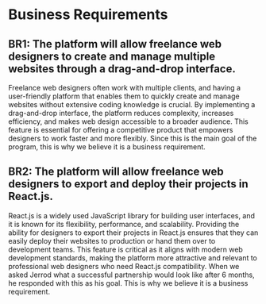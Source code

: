 # Business Requirements

## BR1: The platform will allow freelance web designers to create and manage multiple websites through a drag-and-drop interface.

Freelance web designers often work with multiple clients, and having a user-friendly platform that enables them to quickly create 
and manage websites without extensive coding knowledge is crucial. By implementing a drag-and-drop interface, the platform reduces 
complexity, increases efficiency, and makes web design accessible to a broader audience. This feature is essential for offering a 
competitive product that empowers designers to work faster and more flexibly. Since this is the main goal of the program, this is why 
we believe it is a business requirement.


## BR2: The platform will allow freelance web designers to export and deploy their projects in React.js.

React.js is a widely used JavaScript library for building user interfaces, and it is known for its flexibility, performance, and scalability. 
Providing the ability for designers to export their projects in React.js ensures that they can easily deploy their websites to production or 
hand them over to development teams. This feature is critical as it aligns with modern web development standards, making the platform more 
attractive and relevant to professional web designers who need React.js compatibility. When we asked Jerrod what a successful partnership would 
look like after 6 months, he responded with this as his goal. This is why we believe it is a business requirement. 
